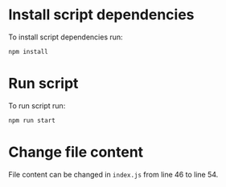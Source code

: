 # Install script dependencies
To install script dependencies run:
```
npm install
```

# Run script
To run script run:
```
npm run start
```

# Change file content
File content can be changed in `index.js` from line 46 to line 54.